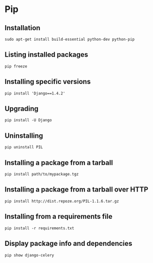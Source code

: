 Pip
===


Installation
--------------------------------------------------
`sudo apt-get install build-essential python-dev python-pip`


Listing installed packages
--------------------------------------------------
`pip freeze`


Installing specific versions
--------------------------------------------------
`pip install 'Django==1.4.2'`


Upgrading
--------------------------------------------------
`pip install -U Django`


Uninstalling
--------------------------------------------------
`pip uninstall PIL`


Installing a package from a tarball
--------------------------------------------------
`pip install path/to/mypackage.tgz`


Installing a package from a tarball over HTTP
--------------------------------------------------
`pip install http://dist.repoze.org/PIL-1.1.6.tar.gz`


Installing from a requirements file
--------------------------------------------------
`pip install -r requirements.txt`


Display package info and dependencies
--------------------------------------------------
`pip show django-celery`